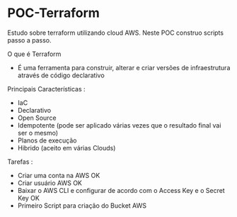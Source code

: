 # POC-Terraform
Estudo sobre terraform utilizando cloud AWS. Neste POC construo scripts passo a passo.

O que é Terraform
- É uma ferramenta para construir, alterar e criar versões de infraestrutura através de código declarativo

Principais Características :
- IaC
- Declarativo
- Open Source
- Idempotente (pode ser aplicado várias vezes que o resultado final vai ser o mesmo)
- Planos de execução
- Hibrido (aceito em várias Clouds)

Tarefas :

- Criar uma conta na AWS OK
- Criar usuário AWS OK
- Baixar o AWS CLI e configurar de acordo com o Access Key e o Secret Key OK
- Primeiro Script para criação do Bucket AWS
  
